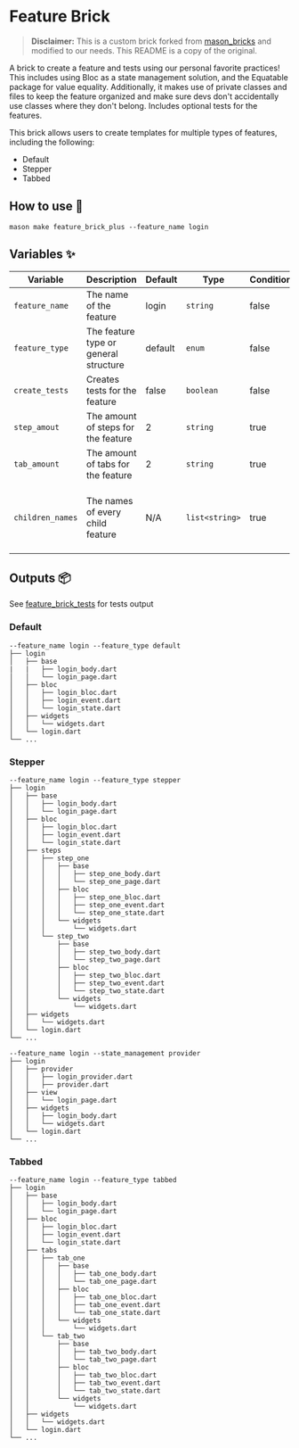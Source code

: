 # Feature Brick

> **Disclaimer:** This is a custom brick forked from [mason_bricks](https://github.com/LukeMoody01/mason_bricks/tree/master) and modified to our needs. This README is a copy of the original.

A brick to create a feature and tests using our personal favorite practices! This includes using Bloc as a state management solution, and the Equatable package for value equality. Additionally, it makes use of private classes and files to keep the feature organized and make sure devs don't accidentally use classes where they don't belong. Includes optional tests for the features.

This brick allows users to create templates for multiple types of features, including the following:

- Default
- Stepper
- Tabbed

## How to use 🚀

```
mason make feature_brick_plus --feature_name login
```

## Variables ✨

| Variable         | Description                           | Default | Type           | Conditional | When                                |
| ---------------- | ------------------------------------- | ------- | -------------- | ----------- | ----------------------------------- |
| `feature_name`   | The name of the feature               | login   | `string`       | false       | N/A                                 |
| `feature_type`   | The feature type or general structure | default | `enum`         | false       | N/A                                 |
| `create_tests`   | Creates tests for the feature         | false   | `boolean`      | false       | N/A                                 |
| `step_amout`     | The amount of steps for the feature   | 2       | `string`       | true        | Feature is stepper                  |
| `tab_amount`     | The amount of tabs for the feature    | 2       | `string`       | true        | Feature is tabbed                   |
| `children_names` | The names of every child feature      | N/A     | `list<string>` | true        | Feature is either stepper or tabbed |

## Outputs 📦

See [feature_brick_tests](https://github.com/LukeMoody01/mason_bricks/tree/master/bricks/feature_brick_tests) for tests output

### Default

```
--feature_name login --feature_type default
├── login
│   ├── base
|   |   ├── login_body.dart
│   │   └── login_page.dart
│   ├── bloc
│   │   ├── login_bloc.dart
│   │   ├── login_event.dart
│   │   └── login_state.dart
│   ├── widgets
│   │   └── widgets.dart
│   └── login.dart
└── ...
```

### Stepper

```
--feature_name login --feature_type stepper
├── login
│   ├── base
│   │   ├── login_body.dart
│   │   └── login_page.dart
│   ├── bloc
│   │   ├── login_bloc.dart
│   │   ├── login_event.dart
│   │   └── login_state.dart
│   ├── steps
│   │   ├── step_one
│   │   │   ├── base
│   │   │   │   ├── step_one_body.dart
│   │   │   │   └── step_one_page.dart
│   │   │   ├── bloc
│   │   │   │   ├── step_one_bloc.dart
│   │   │   │   ├── step_one_event.dart
│   │   │   │   └── step_one_state.dart
│   │   │   └── widgets
│   │   │       └── widgets.dart
│   │   └── step_two
│   │       ├── base
│   │       │   ├── step_two_body.dart
│   │       │   └── step_two_page.dart
│   │       ├── bloc
│   │       │   ├── step_two_bloc.dart
│   │       │   ├── step_two_event.dart
│   │       │   └── step_two_state.dart
│   │       └── widgets
│   │           └── widgets.dart
│   ├── widgets
│   │   └── widgets.dart
│   └── login.dart
└── ...
```

```
--feature_name login --state_management provider
├── login
│   ├── provider
│   │   ├── login_provider.dart
│   │   ├── provider.dart
│   ├── view
│   │   └── login_page.dart
│   ├── widgets
│   │   ├── login_body.dart
│   │   └── widgets.dart
│   └── login.dart
└── ...
```

### Tabbed

```
--feature_name login --feature_type tabbed
├── login
│   ├── base
│   │   ├── login_body.dart
│   │   └── login_page.dart
│   ├── bloc
│   │   ├── login_bloc.dart
│   │   ├── login_event.dart
│   │   └── login_state.dart
│   ├── tabs
│   │   ├── tab_one
│   │   │   ├── base
│   │   │   │   ├── tab_one_body.dart
│   │   │   │   └── tab_one_page.dart
│   │   │   ├── bloc
│   │   │   │   ├── tab_one_bloc.dart
│   │   │   │   ├── tab_one_event.dart
│   │   │   │   └── tab_one_state.dart
│   │   │   └── widgets
│   │   │       └── widgets.dart
│   │   └── tab_two
│   │       ├── base
│   │       │   ├── tab_two_body.dart
│   │       │   └── tab_two_page.dart
│   │       ├── bloc
│   │       │   ├── tab_two_bloc.dart
│   │       │   ├── tab_two_event.dart
│   │       │   └── tab_two_state.dart
│   │       └── widgets
│   │           └── widgets.dart
│   ├── widgets
│   │   └── widgets.dart
│   └── login.dart
└── ...
```
